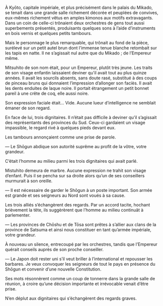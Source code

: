 À Kyōto, capitale impériale, et plus précisément dans le palais du Mikado, se
tenait dans une grande salle richement décorée et peuplées de convives,
eux-mêmes richement vêtus en amples kimonos aux motifs extravagants. Dans un
coin de celle-ci trônaient deux orchestres de gens tout aussi superbements
présentés, produisants quelques sons à l’aide d’instruments en bois
vernis et quelques petits tambours.

Mais le personnage le plus remarquable, qui trônait au fond de la pièce,
surélevé sur un petit autel brun dont l’immense tenue blanche retombait sur les
tapis en natte. Il ne s’agissait nul autre que du Mikado ; de l’Empereur même.

Mitsuhito de son nom était, pour un Empereur, plutôt très jeune. Les traits
de son visage enfantin laissaient deviner qu’il avait tout au plus quinze
années. Il avait les sourcils absents, sans doute rasé, substitué à des coups
de pinceau bruns qui donnaient l’impression d’allonger son faciès. Il avait les
dents enduites de laque noire. Il portait étrangement un petit bonnet pareil à
une crête de coq, elle aussi noire.

Son expression faciale était… Vide. Aucune lueur d’intelligence ne semblait
émaner de son regard.

En face de lui, trois dignitaires. Il n’était pas difficile
à deviner qu’il s’agissait des représentants des provinces du Sud. Ceux-ci
gardaient un visage impassible, le regard rivé à quelques pieds devant eux.

Les tambours annonçaient comme une prise de parole.

— Le Shōgun abdique son autorité suprême au profit de la vôtre, votre grandeur.

C’était l’homme au milieu parmi les trois dignitaires qui avait parlé.

Mistuhito demeura de marbre. Aucune expression ne trahit son visage d’enfant.
Puis il se pencha sur sa droite alors qu’un de ses conseillers murmurait à son
oreille.

— Il est nécessaire de garder le Shōgun à un poste important. Son armée est
grande et ses seigneurs au Nord sont voués à sa cause.

Les trois alliés s’échangèrent des regards. Par un accord tacite, hochant 
brièvement la tête, ils suggèrèrent que l’homme au milieu continuât à
parlementer.

— Les provinces de Chōshu et de Tōsa sont prêtes à s’allier aux clans de la
province de Satsuma et ainsi nous constituer en tant qu’armée impériale, votre
grandeur.

À nouveau un silence, entrecoupé par les orchestres, tandis que l’Empereur
quérait conseils auprès de son proche conseiller.

— Le Japon doit rester uni s’il veut briller à l’international et repousser les
barbares. Je veux convoquer les seigneurs de tout le pays en présence du
Shōgun et convenir d’une nouvelle Constitution.

Ses mots résonnèrent comme un coup de tonnerre dans la grande salle de réunion,
à croire qu’une décision importante et irrévocable venait d’être prise.

N’en déplut aux dignitaires qui s’échangèrent des regards graves.
